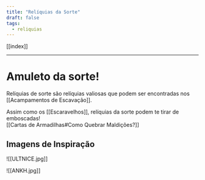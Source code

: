```yaml
---
title: "Relíquias da Sorte"
draft: false
tags:
  - reliquias
---
```

[[index]]

---
# Amuleto da sorte!

Relíquias de sorte são relíquias valiosas que podem ser encontradas nos [[Acampamentos de Escavação]].  

Assim como os [[Escaravelhos]], relíquias da sorte podem te tirar de emboscadas!  
[[Cartas de Armadilhas#Como Quebrar Maldições?]]  


## Imagens de Inspiração


![[ULTNICE.jpg]]

![[ANKH.jpg]]


